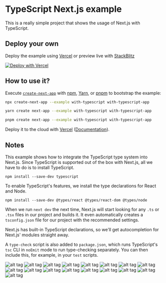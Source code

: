 # TypeScript Next.js example

This is a really simple project that shows the usage of Next.js with TypeScript.

## Deploy your own

Deploy the example using [Vercel](https://vercel.com?utm_source=github&utm_medium=readme&utm_campaign=next-example) or preview live with [StackBlitz](https://stackblitz.com/github/vercel/next.js/tree/canary/examples/with-typescript)

[![Deploy with Vercel](https://vercel.com/button)](https://vercel.com/new/clone?repository-url=https://github.com/vercel/next.js/tree/canary/examples/with-typescript&project-name=with-typescript&repository-name=with-typescript)

## How to use it?

Execute [`create-next-app`](https://github.com/vercel/next.js/tree/canary/packages/create-next-app) with [npm](https://docs.npmjs.com/cli/init), [Yarn](https://yarnpkg.com/lang/en/docs/cli/create/), or [pnpm](https://pnpm.io) to bootstrap the example:

```bash
npx create-next-app --example with-typescript with-typescript-app
```

```bash
yarn create next-app --example with-typescript with-typescript-app
```

```bash
pnpm create next-app --example with-typescript with-typescript-app
```

Deploy it to the cloud with [Vercel](https://vercel.com/new?utm_source=github&utm_medium=readme&utm_campaign=next-example) ([Documentation](https://nextjs.org/docs/deployment)).

## Notes

This example shows how to integrate the TypeScript type system into Next.js. Since TypeScript is supported out of the box with Next.js, all we have to do is to install TypeScript.

```
npm install --save-dev typescript
```

To enable TypeScript's features, we install the type declarations for React and Node.

```
npm install --save-dev @types/react @types/react-dom @types/node
```

When we run `next dev` the next time, Next.js will start looking for any `.ts` or `.tsx` files in our project and builds it. It even automatically creates a `tsconfig.json` file for our project with the recommended settings.

Next.js has built-in TypeScript declarations, so we'll get autocompletion for Next.js' modules straight away.

A `type-check` script is also added to `package.json`, which runs TypeScript's `tsc` CLI in `noEmit` mode to run type-checking separately. You can then include this, for example, in your `test` scripts.

![alt tag](https://github.com/inteligenciafutura/chakra-ui/blob/main/capturas/ui1.png)
![alt tag](https://github.com/inteligenciafutura/chakra-ui/blob/main/capturas/ui2.png)
![alt tag](https://github.com/inteligenciafutura/chakra-ui/blob/main/capturas/ui3.png)
![alt tag](https://github.com/inteligenciafutura/chakra-ui/blob/main/capturas/ui4.png)
![alt tag](https://github.com/inteligenciafutura/chakra-ui/blob/main/capturas/ui5.png)
![alt tag](https://github.com/inteligenciafutura/chakra-ui/blob/main/capturas/ui6.png)
![alt tag](https://github.com/inteligenciafutura/chakra-ui/blob/main/capturas/ui7.png)
![alt tag](https://github.com/inteligenciafutura/chakra-ui/blob/main/capturas/ui8.png)
![alt tag](https://github.com/inteligenciafutura/chakra-ui/blob/main/capturas/ui9.png)
![alt tag](https://github.com/inteligenciafutura/chakra-ui/blob/main/capturas/ui10.png)
![alt tag](https://github.com/inteligenciafutura/chakra-ui/blob/main/capturas/ui11.png)
![alt tag](https://github.com/inteligenciafutura/chakra-ui/blob/main/capturas/ui12.png)
![alt tag](https://github.com/inteligenciafutura/chakra-ui/blob/main/capturas/ui13.png)
![alt tag](https://github.com/inteligenciafutura/chakra-ui/blob/main/capturas/ui14.png)
![alt tag](https://github.com/inteligenciafutura/chakra-ui/blob/main/capturas/ui15.png)
![alt tag](https://github.com/inteligenciafutura/chakra-ui/blob/main/capturas/ui16.png)
![alt tag](https://github.com/inteligenciafutura/chakra-ui/blob/main/capturas/ui17.png)
